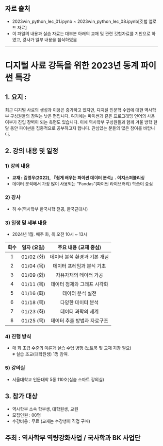 ## 자료 출처
- 2023win_python_lec_01.ipynb ~ 2023win_python_lec_08.ipynb[깃헙 업로드 자료]
- 이 파일의 내용과 실습 자료는 대부분 아래의 교재 및 관련 깃헙자료를 기반으로 하였고, 강사가 일부 내용을 첨삭하였음
---
# 디지털 사료 강독을 위한 2023년 동계 파이썬 특강

## 1. 요지 : 
최근 디지털 사료의 생성과 이용은 증가하고 있지만, 디지털 인문학 수업에 대한 역사학부 구성원들의 참여는 낮은 편입니다. 여기에는 파이썬과 같은 프로그래밍 언어의 사용 여부가 진입 장벽이 되는 측면도 있습니다. 이에 역사학부 구성원들과 함께 겨울 방학 한 달 동안 파이썬을 집중적으로 공부하고자 합니다. 관심있는 분들의 많은 참여를 바랍니다.

## 2. 강의 내용 및 일정
### 1) 강의 내용
 - <b>교재 : 김영우(2022), 『쉽게 배우는 파이썬 데이터 분석』. 이지스퍼블리싱</b> </br>
 - 데이터 분석에서 가장 많이 사용되는 “Pandas”(파이썬 라이브러리) 학습이 중심
### 2) 강사
 - 허 수(역사학부 한국사학 전공, 한국근대사)
### 3) 일정 및 세부 내용
 - 2024년 1월. 매주 화, 목 오전 10시 ~ 13시
   
|회수|일자 (요일)|주요 내용 (교재 중심)|
|:---:|:---:|:---:|
|1|01/02 (화)|데이터 분석 환경과 기본 개념|
|2|01/04 (목)|데이터 프레임과 분석 기초|
|3|01/09 (화)|자유자재의 데이터 가공|
|4|01/11 (목)|데이터 정제와 그래프 시각화|
|5|01/16 (화)|데이터 분석 실전|
|6|01/18 (목)|다양한 데이터 분석|
|7|01/23 (화)|데이터 과학의 세계|
|8|01/25 (목)|데이터 추출 방법과 자료구조|

### 4) 진행 방식
 - 매 회 초급 수준의 이론과 실습 수업 병행 (노트북 및 교재 지참 필요) </br>
   ※ 실습 조교(대학원생) 1명 참여.
### 5) 강의실
 - 서울대학교 인문대학 5동 110호(실습 스마트 강의실)

## 3. 참가 대상
 - 역사학부 소속 학부생, 대학원생, 교원
 - 모집인원 : 00명
 - 수강비용 : 무료 (교재는 수강생이 직접 구매)


## 주최 : 역사학부 역량강화사업 / 국사학과 BK 사업단 
